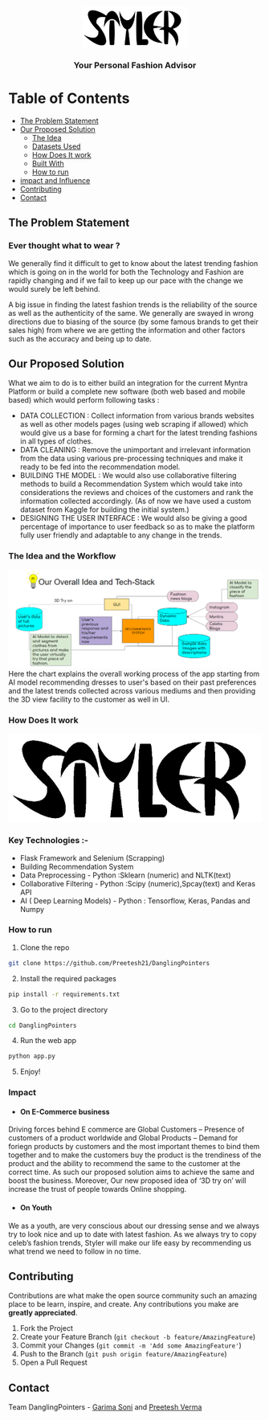<br />
<p align="center">
  <img src="static/styler_full.png" alt="Logo" width="210" height="80">

  <h3 align="center">Your Personal Fashion Advisor</h3>
</p>

# Table of Contents

* [The Problem Statement](#the-problem-statement)
* [Our Proposed Solution](#our-proposed-solution)
  * [The Idea](#the-idea)
  * [Datasets Used](#datasets-used)
  * [How Does It work](#how-does-it-work)
  * [Built With](#built-with)
  * [How to run](#how-to-run)
* [impact and Influence](#impact-and-influence)
* [Contributing](#contributing)
* [Contact](#contact)

## The Problem Statement

### Ever thought what to wear ?

We generally find it difficult to get to know about the latest trending fashion which is going on in the world for both the Technology and Fashion are rapidly changing and if we fail to keep up our pace with the change we would surely be left behind.

A big issue in finding the latest fashion trends is the reliability of the source as well as the authenticity of the same. We generally are swayed in wrong directions due to biasing of the source (by some famous brands to get their sales high) from where we are getting the information and other factors such as the  accuracy and being up to date.

## Our Proposed Solution

What we aim to do is to either build an integration for the current Myntra Platform or build a complete new software (both web based and mobile based) which would perform following tasks :

* DATA COLLECTION : Collect information from various brands websites as well as other models pages (using web scraping if allowed) which would give us a base for forming a chart for the latest trending fashions in all types of clothes.
* DATA CLEANING : Remove the unimportant and irrelevant information from the data using various pre-processing techniques and make it ready to be fed into the recommendation model.
* BUILDING THE MODEL : We would also use collaborative filtering methods to build a Recommendation System which would take into considerations the reviews and choices of the customers and rank the information collected accordingly.
(As of now we have used a custom dataset from Kaggle for building the initial system.)
* DESIGNING THE USER INTERFACE : We would also be giving a good percentage of importance to user feedback so as to make the platform fully user friendly and adaptable to any change in the trends.

### The Idea and the Workflow

![img](idea.png)
Here the chart explains the overall working process of the app starting from AI model recommending dresses to user's based on their past preferences and the latest trends collected across various mediums and then providing the 3D view facility to the customer as well in UI.

### How Does It work

![img](working.gif)

### Key Technologies :-

* Flask Framework and Selenium (Scrapping)			
* Building Recommendation System 
* Data Preprocessing -  Python :Sklearn (numeric) and NLTK(text) 
* Collaborative Filtering - Python :Scipy (numeric),Spcay(text) and Keras API
* AI ( Deep Learning Models) - Python : Tensorflow, Keras, Pandas and Numpy 


### How to run

1. Clone the repo

```sh
git clone https://github.com/Preetesh21/DanglingPointers
```

2. Install the required packages 

```sh
pip install -r requirements.txt
```

3. Go to the project directory

```sh
cd DanglingPointers
```

4. Run the web app

```sh
python app.py
```

5. Enjoy!

### Impact

* #### On E-Commerce business 

Driving forces behind E commerce are Global Customers – Presence of customers of a product worldwide and Global Products – Demand for foriegn products by customers and the most important themes to bind them together and to make the customers buy the product is the trendiness of the product and the ability to recommend the same to the customer at the correct time. As such our proposed solution aims to achieve the same and boost the business. Moreover, Our new proposed idea of ‘3D try on’ will increase the trust of people towards Online shopping.

* #### On Youth

 We as a youth, are very conscious about our dressing sense and we always try to look nice and up to date with latest fashion. As we always try to copy celeb’s fashion trends, Styler will make our life easy by recommending us what trend we need to follow in no time. 

## Contributing

Contributions are what make the open source community such an amazing place to be learn, inspire, and create. Any contributions you make are **greatly appreciated**.

1. Fork the Project
2. Create your Feature Branch (`git checkout -b feature/AmazingFeature`)
3. Commit your Changes (`git commit -m 'Add some AmazingFeature'`)
4. Push to the Branch (`git push origin feature/AmazingFeature`)
5. Open a Pull Request

## Contact

Team DanglingPointers - [Garima Soni](mailto:2018csb1089@iitrpr.ac.in?subject=[GitHub]%20Source%20Han%20Sans) and [Preetesh Verma](mailto:2018eeb1171@iitrpr.ac.in?subject=[GitHub]%20Source%20Han%20Sans) 

